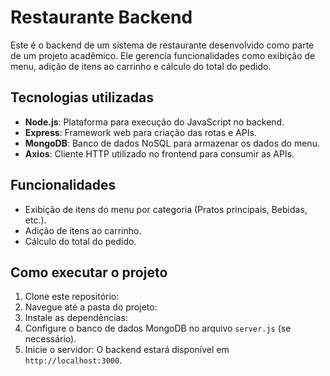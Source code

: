 # Restaurante Backend

Este é o backend de um sistema de restaurante desenvolvido como parte de um projeto acadêmico. Ele gerencia funcionalidades como exibição de menu, adição de itens ao carrinho e cálculo do total do pedido.

## Tecnologias utilizadas
- **Node.js**: Plataforma para execução do JavaScript no backend.
- **Express**: Framework web para criação das rotas e APIs.
- **MongoDB**: Banco de dados NoSQL para armazenar os dados do menu.
- **Axios**: Cliente HTTP utilizado no frontend para consumir as APIs.

## Funcionalidades
- Exibição de itens do menu por categoria (Pratos principais, Bebidas, etc.).
- Adição de itens ao carrinho.
- Cálculo do total do pedido.

## Como executar o projeto
1. Clone este repositório:
2. Navegue até a pasta do projeto:
3. Instale as dependências:
4. Configure o banco de dados MongoDB no arquivo `server.js` (se necessário).
5. Inicie o servidor:
O backend estará disponível em `http://localhost:3000`.

